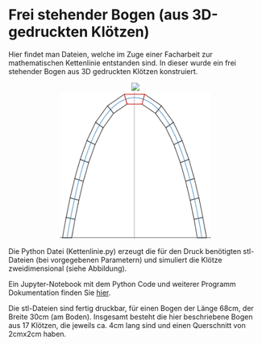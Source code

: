 # Frei stehender Bogen (aus 3D-gedruckten Klötzen)

Hier findet man Dateien, welche im Zuge einer Facharbeit zur mathematischen Kettenlinie entstanden sind.
In dieser wurde ein frei stehender Bogen aus 3D gedruckten Klötzen konstruiert.

<center>
<img width=400 src="content/bilder/drei_boegen.png"/>
</center>

<center>
<img width=300 src="content/bilder/plot_bogen_oberstes_stueck.png"/>
</center>

Die Python Datei (Kettenlinie.py) erzeugt die für den Druck benötigten stl-Dateien (bei vorgegebenen Parametern) und simuliert die Klötze zweidimensional (siehe Abbildung).

Ein Jupyter-Notebook mit dem Python Code und weiterer Programm Dokumentation finden Sie [hier](https://andreas-di.github.io/jupyter/lab/index.html).

Die stl-Dateien sind fertig druckbar, für einen Bogen der Länge 68cm, der Breite 30cm (am Boden). Insgesamt besteht die hier beschriebene Bogen aus 17 Klötzen, die jeweils ca. 4cm lang sind und einen Querschnitt von 2cmx2cm haben.